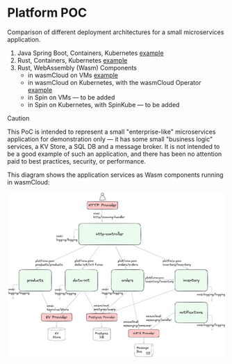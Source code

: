 # Platform POC

Comparison of different deployment architectures for a small microservices
application.

1. Java Spring Boot, Containers, Kubernetes
   [example](./java-containers-k8s/README.md)
1. Rust, Containers, Kubernetes [example](./rust-containers-k8s/README.md)
1. Rust, WebAssembly (Wasm) Components
   - in wasmCloud on VMs [example](./platform-wasmcloud/README.md)
   - in wasmCloud on Kubernetes, with the wasmCloud Operator
     [example](./platform-wasmcloud/README.md)
   - in Spin on VMs — to be added
   - in Spin on Kubernetes, with SpinKube — to be added

<!-- prettier-ignore -->
> [!CAUTION]
> This PoC is intended to represent a small "enterprise-like"
> microservices application for demonstration only — it has some small "business
> logic" services, a KV Store, a SQL DB and a message broker. It is not intended
> to be a good example of such an application, and there has been no attention
> paid to best practices, security, or performance.

This diagram shows the application services as Wasm components running in
wasmCloud:

![Platform POC](./platform-poc.webp)
